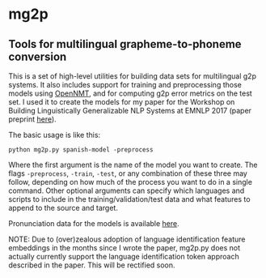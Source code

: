 # mg2p
## Tools for multilingual grapheme-to-phoneme conversion

This is a set of high-level utilities for building data sets for multilingual g2p systems. It also includes support for training 
and preprocessing those models using [OpenNMT](http://opennmt.net), and for computing g2p error metrics on the test set. I used
it to create the models for my paper for the Workshop on Building Linguistically Generalizable NLP Systems at EMNLP 2017 (paper
preprint [here](https://arxiv.org/abs/1708.01464)).

The basic usage is like this:

```
python mg2p.py spanish-model -preprocess 
```

Where the first argument is the name of the model you want to create. The flags `-preprocess`, `-train`, `-test`, or any
combination of these three may follow, depending on how much of the process you want to do in a single command. Other optional
arguments can specify which languages and scripts to include in the training/validation/test data and what features to append
to the source and target.

Pronunciation data for the models is available [here](https://drive.google.com/drive/folders/0B7R_gATfZJ2aSlJabDMweU14TzA).

NOTE: Due to (over)zealous adoption of language identification feature embeddings in the months since I wrote the paper, mg2p.py
does not actually currently support the language identification token approach described in the paper. This will be rectified soon.
